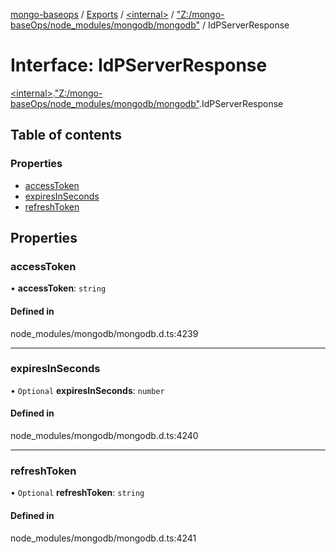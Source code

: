 [mongo-baseops](../README.md) / [Exports](../modules.md) / [\<internal\>](../modules/internal_.md) / ["Z:/mongo-baseOps/node\_modules/mongodb/mongodb"](../modules/internal_._Z__mongo_baseOps_node_modules_mongodb_mongodb_.md) / IdPServerResponse

# Interface: IdPServerResponse

[\<internal\>](../modules/internal_.md).["Z:/mongo-baseOps/node\_modules/mongodb/mongodb"](../modules/internal_._Z__mongo_baseOps_node_modules_mongodb_mongodb_.md).IdPServerResponse

## Table of contents

### Properties

- [accessToken](internal_._Z__mongo_baseOps_node_modules_mongodb_mongodb_.IdPServerResponse.md#accesstoken)
- [expiresInSeconds](internal_._Z__mongo_baseOps_node_modules_mongodb_mongodb_.IdPServerResponse.md#expiresinseconds)
- [refreshToken](internal_._Z__mongo_baseOps_node_modules_mongodb_mongodb_.IdPServerResponse.md#refreshtoken)

## Properties

### accessToken

• **accessToken**: `string`

#### Defined in

node_modules/mongodb/mongodb.d.ts:4239

___

### expiresInSeconds

• `Optional` **expiresInSeconds**: `number`

#### Defined in

node_modules/mongodb/mongodb.d.ts:4240

___

### refreshToken

• `Optional` **refreshToken**: `string`

#### Defined in

node_modules/mongodb/mongodb.d.ts:4241
